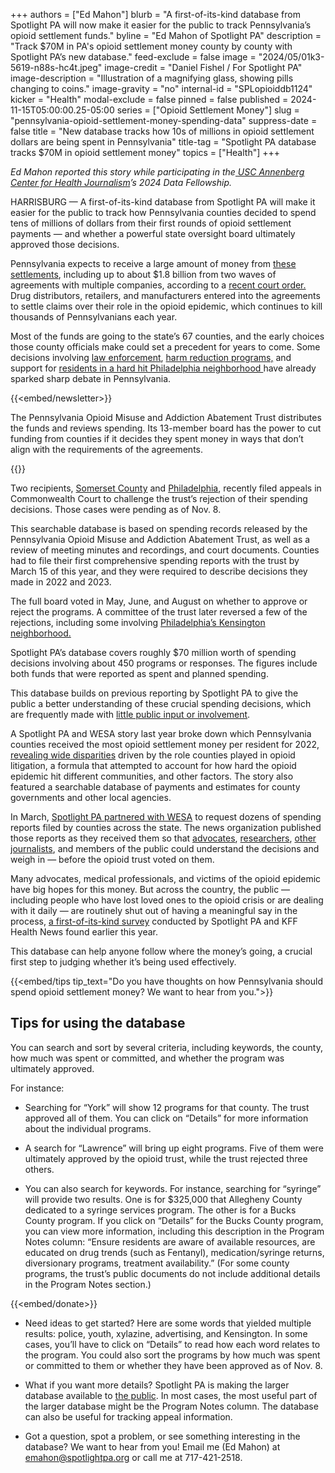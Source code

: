 +++
authors = ["Ed Mahon"]
blurb = "A first-of-its-kind database from Spotlight PA will now make it easier for the public to track Pennsylvania’s opioid settlement funds."
byline = "Ed Mahon of Spotlight PA"
description = "Track $70M in PA's opioid settlement money county by county with Spotlight PA’s new database."
feed-exclude = false
image = "2024/05/01k3-5619-n88s-hc4t.jpeg"
image-credit = "Daniel Fishel / For Spotlight PA"
image-description = "Illustration of a magnifying glass, showing pills changing to coins."
image-gravity = "no"
internal-id = "SPLopioiddb1124"
kicker = "Health"
modal-exclude = false
pinned = false
published = 2024-11-15T05:00:00.25-05:00
series = ["Opioid Settlement Money"]
slug = "pennsylvania-opioid-settlement-money-spending-data"
suppress-date = false
title = "New database tracks how 10s of millions in opioid settlement dollars are being spent in Pennsylvania"
title-tag = "Spotlight PA database tracks $70M in opioid settlement money"
topics = ["Health"]
+++

<em>Ed Mahon reported this story while participating in the</em><a href="https://centerforhealthjournalism.org/about-center"><em> USC Annenberg Center for Health Journalism</em></a><em>’s 2024 Data Fellowship.</em>

HARRISBURG — A first-of-its-kind database from Spotlight PA will make it easier for the public to track how Pennsylvania counties decided to spend tens of millions of dollars from their first rounds of opioid settlement payments — and whether a powerful state oversight board ultimately approved those decisions.

Pennsylvania expects to receive a large amount of money from <a href="https://www.spotlightpa.org/news/2023/05/pa-opioid-settlement-money-explained/">these settlements</a>, including up to about $1.8 billion from two waves of agreements with multiple companies, according to a <a href="https://www.paopioidtrust.org/getmedia/af2762fe-59fb-47ab-84bb-328f68252dfd/First-Amended-and-Restated-Trust-Order_2.pdf">recent court order.</a> Drug distributors, retailers, and manufacturers entered into the agreements to settle claims over their role in the opioid epidemic, which continues to kill thousands of Pennsylvanians each year.

Most of the funds are going to the state’s 67 counties, and the early choices those county officials make could set a precedent for years to come. Some decisions involving <a href="https://www.spotlightpa.org/news/2024/04/opioid-settlement-cash-boon-to-pennsylvania-prosecutors-but-public-defenders-are-being-turned-away/">law enforcement</a>, <a href="https://www.spotlightpa.org/news/2024/02/opioid-settlement-syringe-favor-cancelled/">harm reduction programs,</a> and support for <a href="https://www.spotlightpa.org/news/2024/06/pennsylvania-opioid-cash-trust-decisions/">residents in a hard hit Philadelphia neighborhood </a>have already sparked sharp debate in Pennsylvania.

{{<embed/newsletter>}}

The Pennsylvania Opioid Misuse and Addiction Abatement Trust distributes the funds and reviews spending. Its 13-member board has the power to cut funding from counties if it decides they spent money in ways that don’t align with the requirements of the agreements.

{{<datawrapper src="https://datawrapper.dwcdn.net/FSmlD/46/" height="665" >}}

Two recipients, <a href="https://www.documentcloud.org/documents/25285708-244-md-2024-memo-of-law-filed?responsive=1&amp;title=1">Somerset County</a> and <a href="https://www.documentcloud.org/documents/25285711-20241104-memo-of-law-stamped?responsive=1&amp;title=1">Philadelphia</a>, recently filed appeals in Commonwealth Court to challenge the trust’s rejection of their spending decisions. Those cases were pending as of Nov. 8.

This searchable database is based on spending records released by the Pennsylvania Opioid Misuse and Addiction Abatement Trust, as well as a review of meeting minutes and recordings, and court documents. Counties had to file their first comprehensive spending reports with the trust by March 15 of this year, and they were required to describe decisions they made in 2022 and 2023.

The full board voted in May, June, and August on whether to approve or reject the programs. A committee of the trust later reversed a few of the rejections, including some involving <a href="https://www.inquirer.com/health/opioid-addiction/kensington-opioid-settlement-money-ruling-20241003.html">Philadelphia’s Kensington neighborhood.</a>

Spotlight PA’s database covers roughly $70 million worth of spending decisions involving about 450 programs or responses. The figures include both funds that were reported as spent and planned spending.

This database builds on previous reporting by Spotlight PA to give the public a better understanding of these crucial spending decisions, which are frequently made with <a href="https://www.spotlightpa.org/news/2024/06/pennsylvania-opioid-settlement-board-secret-meetings-lawmaker-challenge/">little public input or involvement</a>.<a href="https://www.spotlightpa.org/news/2024/06/pennsylvania-opioid-settlement-board-secret-meetings-lawmaker-challenge/"></a>

A Spotlight PA and WESA story last year broke down which Pennsylvania counties received the most opioid settlement money per resident for 2022, <a href="https://www.spotlightpa.org/news/2023/10/pennsylvania-opioid-settlement-fund-receive/">revealing wide disparities</a> driven by the role counties played in opioid litigation, a formula that attempted to account for how hard the opioid epidemic hit different communities, and other factors. The story also featured a searchable database of payments and estimates for county governments and other local agencies.

In March, <a href="https://www.spotlightpa.org/news/2024/03/opioid-settlement-money-67-counties/">Spotlight PA partnered with WESA</a> to request dozens of spending reports filed by counties across the state. The news organization published those reports as they received them so that <a href="https://static1.squarespace.com/static/640e4d9374e80160b84e0be4/t/66c356f3c1507d1a79044f69/1724077811524/A+Roadmap+for+Opioid+Settlement+Funds_+Supporting+Communities+%26+Ending+the+Overdose+.pdf">advocates</a>, <a href="https://appalachiaopioidremediation.org/">researchers</a>, <a href="https://kffhealthnews.org/news/article/health-202-opioid-settlement-cash-county-salaries/">other journalists</a>, and members of the public could understand the decisions and weigh in — before the opioid trust voted on them.

Many advocates, medical professionals, and victims of the opioid epidemic have big hopes for this money. But across the country, the public — including people who have lost loved ones to the opioid crisis or are dealing with it daily — are routinely shut out of having a meaningful say in the process, <a href="https://www.spotlightpa.org/news/2024/08/opioid-settlement-cash-public-comments-ignored/">a first-of-its-kind survey</a> conducted by Spotlight PA and KFF Health News found earlier this year.

This database can help anyone follow where the money’s going, a crucial first step to judging whether it’s being used effectively.

{{<embed/tips tip_text="Do you have thoughts on how Pennsylvania should spend opioid settlement money? We want to hear from you.">}}

## Tips for using the database

You can search and sort by several criteria, including keywords, the county, how much was spent or committed, and whether the program was ultimately approved.

For instance:

- Searching for “York” will show 12 programs for that county. The trust approved all of them. You can click on “Details” for more information about the individual programs.

- A search for “Lawrence” will bring up eight programs. Five of them were ultimately approved by the opioid trust, while the trust rejected three others.

- You can also search for keywords. For instance, searching for “syringe” will provide two results. One is for $325,000 that Allegheny County dedicated to a syringe services program. The other is for a Bucks County program. If you click on “Details” for the Bucks County program, you can view more information, including this description in the Program Notes column: “Ensure residents are aware of available resources, are educated on drug trends (such as Fentanyl), medication/syringe returns, diversionary programs, treatment availability.” (For some county programs, the trust’s public documents do not include additional details in the Program Notes section.)

{{<embed/donate>}}

- Need ideas to get started? Here are some words that yielded multiple results: police, youth, xylazine, advertising, and Kensington. In some cases, you’ll have to click on “Details” to read how each word relates to the program. You could also sort the programs by how much was spent or committed to them or whether they have been approved as of Nov. 8.

- What if you want more details? Spotlight PA is making the larger database available to <a href="https://docs.google.com/spreadsheets/d/1o6PovO8zFXaD4mn9VhUK9hoKmECRMU4uzu2IBIRmemo/edit?gid=0#gid=0">the public</a>. In most cases, the most useful part of the larger database might be the Program Notes column. The database can also be useful for tracking appeal information.

- Got a question, spot a problem, or see something interesting in the database? We want to hear from you! Email me (Ed Mahon) at <a href="mailto:emahon@spotlightpa.org">emahon@spotlightpa.org</a> or call me at 717-421-2518.

